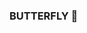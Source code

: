 ### BUTTERFLY 🦋 
<img src="https://i0.wp.com/stephsocial.com/wp-content/uploads/2022/06/36266F50-54A9-4525-AB6B-433865A2E02E.png?resize=576%2C1024&ssl=1" alt="">
